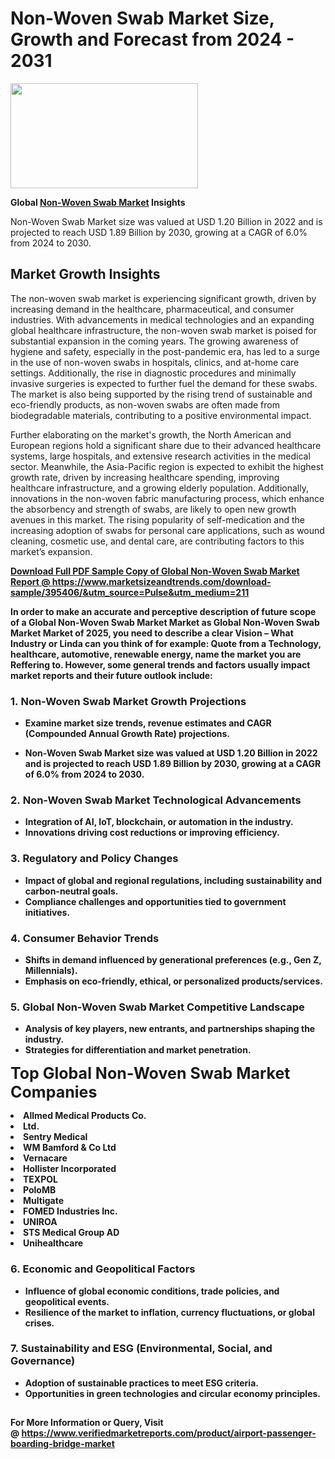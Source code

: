 <H1>Non-Woven Swab Market Size, Growth and Forecast from 2024 - 2031</H1><img class="aligncenter size-medium wp-image-584254" src="https://thirdeyenews.in/wp-content/uploads/2024/09/Global-Market-Research-300x168.jpeg" alt="" width="300" height="168" /><p><strong>Global&nbsp;<a href="https://www.marketsizeandtrends.com/download-sample/395406/&amp;utm_source=Pulse&amp;utm_medium=211">Non-Woven Swab Market</a> Insights</strong></p><p>Non-Woven Swab Market size was valued at USD 1.20 Billion in 2022 and is projected to reach USD 1.89 Billion by 2030, growing at a CAGR of 6.0% from 2024 to 2030.</p><p><h2>Market Growth Insights</h2> <p>The non-woven swab market is experiencing significant growth, driven by increasing demand in the healthcare, pharmaceutical, and consumer industries. With advancements in medical technologies and an expanding global healthcare infrastructure, the non-woven swab market is poised for substantial expansion in the coming years. The growing awareness of hygiene and safety, especially in the post-pandemic era, has led to a surge in the use of non-woven swabs in hospitals, clinics, and at-home care settings. Additionally, the rise in diagnostic procedures and minimally invasive surgeries is expected to further fuel the demand for these swabs. The market is also being supported by the rising trend of sustainable and eco-friendly products, as non-woven swabs are often made from biodegradable materials, contributing to a positive environmental impact.</p> <p><strong><a href="#"></a></strong></p> <p>Further elaborating on the market's growth, the North American and European regions hold a significant share due to their advanced healthcare systems, large hospitals, and extensive research activities in the medical sector. Meanwhile, the Asia-Pacific region is expected to exhibit the highest growth rate, driven by increasing healthcare spending, improving healthcare infrastructure, and a growing elderly population. Additionally, innovations in the non-woven fabric manufacturing process, which enhance the absorbency and strength of swabs, are likely to open new growth avenues in this market. The rising popularity of self-medication and the increasing adoption of swabs for personal care applications, such as wound cleaning, cosmetic use, and dental care, are contributing factors to this market’s expansion.</p> <p><strong><a href="#"></p><p><span class=""><strong>Download Full PDF Sample Copy of Global Non-Woven Swab Market Report</strong> @ <a href="https://www.marketsizeandtrends.com/download-sample/395406/&amp;utm_source=Pulse&amp;utm_medium=211" target="_blank">https://www.marketsizeandtrends.com/download-sample/395406/&amp;utm_source=Pulse&amp;utm_medium=211</a></span></p><p>In order to make an accurate and perceptive description of future scope of a Global&nbsp;Non-Woven Swab Market Market as Global&nbsp;Non-Woven Swab Market Market of 2025, you need to describe a clear Vision &ndash; What Industry or Linda can you think of for example: Quote from a Technology, healthcare, automotive, renewable energy, name the market you are Reffering to. However, some general trends and factors usually impact market reports and their future outlook include:</p><h3>1.&nbsp;<strong>Non-Woven Swab Market Growth Projections</strong></h3><ul><li>Examine market size trends, revenue estimates and CAGR (Compounded Annual Growth Rate) projections.</li><li><p>Non-Woven Swab Market size was valued at USD 1.20 Billion in 2022 and is projected to reach USD 1.89 Billion by 2030, growing at a CAGR of 6.0% from 2024 to 2030.</p></li></ul><h3>2.&nbsp;<strong>Non-Woven Swab Market Technological Advancements</strong></h3><ul><li>Integration of AI, IoT, blockchain, or automation in the industry.</li><li>Innovations driving cost reductions or improving efficiency.</li></ul><h3>3.&nbsp;<strong>Regulatory and Policy Changes</strong></h3><ul><li>Impact of global and regional regulations, including sustainability and carbon-neutral goals.</li><li>Compliance challenges and opportunities tied to government initiatives.</li></ul><h3>4.&nbsp;<strong>Consumer Behavior Trends</strong></h3><ul><li>Shifts in demand influenced by generational preferences (e.g., Gen Z, Millennials).</li><li>Emphasis on eco-friendly, ethical, or personalized products/services.</li></ul><h3>5.&nbsp;<strong>Global Non-Woven Swab Market Competitive Landscape</strong></h3><ul><li>Analysis of key players, new entrants, and partnerships shaping the industry.</li><li>Strategies for differentiation and market penetration.</li></ul><p data-pm-slice="1 1 []"><span style="color: inherit; font-family: inherit; font-size: 25px;">Top Global Non-Woven Swab Market Companies</span></p><div class="" data-test-id=""><p><li>Allmed Medical Products Co.</li><li>Ltd.</li><li> Sentry Medical</li><li> WM Bamford & Co Ltd</li><li> Vernacare</li><li> Hollister Incorporated</li><li> TEXPOL</li><li> PoloMB</li><li> Multigate</li><li> FOMED Industries Inc.</li><li> UNIROA</li><li> STS Medical Group AD</li><li> Unihealthcare</li></p></div><h3>6.&nbsp;<strong>Economic and Geopolitical Factors</strong></h3><ul><li>Influence of global economic conditions, trade policies, and geopolitical events.</li><li>Resilience of the market to inflation, currency fluctuations, or global crises.</li></ul><h3>7.&nbsp;<strong>Sustainability and ESG (Environmental, Social, and Governance)</strong></h3><ul><li>Adoption of sustainable practices to meet ESG criteria.</li><li>Opportunities in green technologies and circular economy principles.</li></ul><h2><strong style="font-size: 14px;">For More Information or Query, Visit @&nbsp;</strong><a style="background-color: #ffffff; font-size: 14px;" href="https://www.marketsizeandtrends.com/report/non-woven-swab-market/" target="_blank">https://www.verifiedmarketreports.com/product/airport-passenger-boarding-bridge-market</a></h2>
